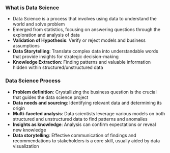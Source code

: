 ### What is Data Science

- Data Science is a process that involves using data to understand the world and solve problem
- Emerged from statistics, focusing on answering questions through the exploration and analysis of data
- **Validation of Hypothesis**: Verify or reject models and business assumptions
- **Data Storytelling**: Translate complex data into understandable words that provide insights for strategic decision-making
- **Knowledge Extraction**: Finding patterns and valuable information hidden within structured/unstructured data

### Data Science Process
- **Problem definition**: Crystallizing the business question is the crucial that guides the data science project
- **Data needs and sourcing**: Identifying relevant data and determining its origin
- **Multi-faceted analysis**: Data scientists leverage various models on both structured and unstructured data to find patterns and anomalies
- **Insights as knowledge**: Analysis can confirm expectations or reveal new knowledge
- **Data storytelling**: Effective communication of findings and recommendations to stakeholders is a core skill, usually aided by data visualization

